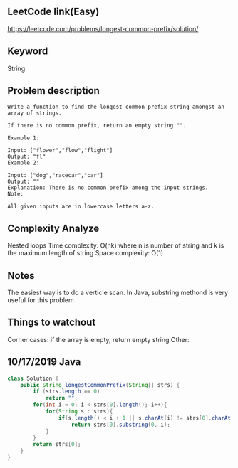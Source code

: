 ## LeetCode link(Easy)
https://leetcode.com/problems/longest-common-prefix/solution/

## Keyword
String

## Problem description
```
Write a function to find the longest common prefix string amongst an array of strings.

If there is no common prefix, return an empty string "".

Example 1:

Input: ["flower","flow","flight"]
Output: "fl"
Example 2:

Input: ["dog","racecar","car"]
Output: ""
Explanation: There is no common prefix among the input strings.
Note:

All given inputs are in lowercase letters a-z.
```

## Complexity Analyze
Nested loops
Time complexity: O(nk) where n is number of string and k is the maximum length of string
Space complexity: O(1)

## Notes
The easiest way is to do a verticle scan. In Java, substring methond is very useful for this problem

## Things to watchout
Corner cases: if the array is empty, return empty string
Other: 

## 10/17/2019 Java

```java
class Solution {
    public String longestCommonPrefix(String[] strs) {
        if (strs.length == 0)
            return "";
        for(int i = 0; i < strs[0].length(); i++){
            for(String s : strs){
                if(s.length() < i + 1 || s.charAt(i) != strs[0].charAt(i))
                    return strs[0].substring(0, i);
            }
        }
        return strs[0];
    }
}
```
